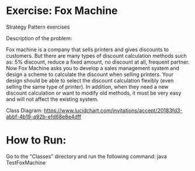 # Exercise: Fox Machine
Strategy Pattern exercises

Description of the problem:

Fox machine is a company that sells printers and gives discounts to customers. But there are many types of discount calculation methods such as: 5% discount, reduce a fixed amount, no discount at all, frequent partner. Now Fox Machine asks you to develop a sales management system and design a scheme to calculate the discount when selling printers. Your design should be able to select the discount calculation flexibly (even selling the same type of printer). In addition, when they need a new discount calculation or want to modify old methods, it must be very easy and will not affect the existing system.

Class Diagram:
https://www.lucidchart.com/invitations/accept/20183fd3-abbf-4b19-a92b-efd68e8e4dff

# How to Run:

Go to the "Classes" directory and run the following command:
java TestFoxMachine